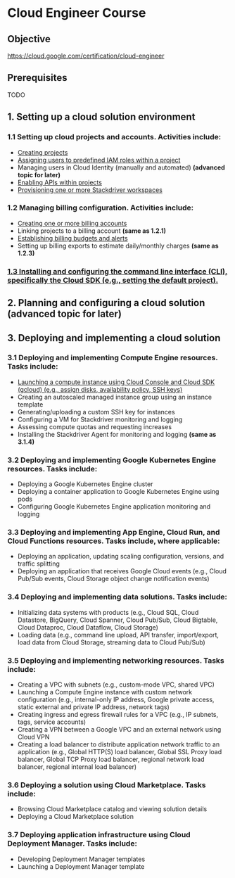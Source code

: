 # Cloud Engineer Course

## Objective

https://cloud.google.com/certification/cloud-engineer

## Prerequisites

TODO

##  1. Setting up a cloud solution environment

### 1.1 Setting up cloud projects and accounts. Activities include:

- [Creating projects](1.1.1)
- [Assigning users to predefined IAM roles within a project](1.1.2)
- Managing users in Cloud Identity (manually and automated) **(advanced topic for later)**
- [Enabling APIs within projects](1.1.4)
- [Provisioning one or more Stackdriver workspaces](1.1.5)

### 1.2 Managing billing configuration. Activities include:

- [Creating one or more billing accounts](1.2.1)
- Linking projects to a billing account **(same as 1.2.1)**
- [Establishing billing budgets and alerts](1.2.3)
- Setting up billing exports to estimate daily/monthly charges **(same as 1.2.3)**

### [1.3 Installing and configuring the command line interface (CLI), specifically the Cloud SDK (e.g., setting the default project).](1.3)

## 2. Planning and configuring a cloud solution **(advanced topic for later)**

## 3. Deploying and implementing a cloud solution

### 3.1 Deploying and implementing Compute Engine resources. Tasks include:

- [Launching a compute instance using Cloud Console and Cloud SDK (gcloud) (e.g., assign disks, availability policy, SSH keys)](3.1.1)
- Creating an autoscaled managed instance group using an instance template
- Generating/uploading a custom SSH key for instances
- Configuring a VM for Stackdriver monitoring and logging
- Assessing compute quotas and requesting increases
- Installing the Stackdriver Agent for monitoring and logging **(same as 3.1.4)**

### 3.2 Deploying and implementing Google Kubernetes Engine resources. Tasks include:

- Deploying a Google Kubernetes Engine cluster
- Deploying a container application to Google Kubernetes Engine using pods
- Configuring Google Kubernetes Engine application monitoring and logging

### 3.3 Deploying and implementing App Engine, Cloud Run, and Cloud Functions resources. Tasks include, where applicable:

- Deploying an application, updating scaling configuration, versions, and traffic splitting
- Deploying an application that receives Google Cloud events (e.g., Cloud Pub/Sub events, Cloud Storage object change notification events)

### 3.4 Deploying and implementing data solutions. Tasks include:

- Initializing data systems with products (e.g., Cloud SQL, Cloud Datastore, BigQuery, Cloud Spanner, Cloud Pub/Sub, Cloud Bigtable, Cloud Dataproc, Cloud Dataflow, Cloud Storage)
- Loading data (e.g., command line upload, API transfer, import/export, load data from Cloud Storage, streaming data to Cloud Pub/Sub)

### 3.5 Deploying and implementing networking resources. Tasks include:

- Creating a VPC with subnets (e.g., custom-mode VPC, shared VPC)
- Launching a Compute Engine instance with custom network configuration (e.g., internal-only IP address, Google private access, static external and private IP address, network tags)
- Creating ingress and egress firewall rules for a VPC (e.g., IP subnets, tags, service accounts)
- Creating a VPN between a Google VPC and an external network using Cloud VPN
- Creating a load balancer to distribute application network traffic to an application (e.g., Global HTTP(S) load balancer, Global SSL Proxy load balancer, Global TCP Proxy load balancer, regional network load balancer, regional internal load balancer)

### 3.6 Deploying a solution using Cloud Marketplace. Tasks include:

- Browsing Cloud Marketplace catalog and viewing solution details
- Deploying a Cloud Marketplace solution

### 3.7 Deploying application infrastructure using Cloud Deployment Manager. Tasks include:

- Developing Deployment Manager templates
- Launching a Deployment Manager template
